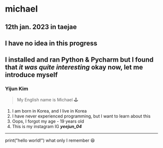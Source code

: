 # michael
12th jan. 2023 in taejae
---
## I have no idea in this progress
I installed and ran Python & Pycharm but I found that *it was quite interesting*
okay now, let me introduce myself
---
### Yijun Kim 
> My English name is Michael 🕹️
1. I am born in Korea, and I live in Korea
2. I have never experienced programming, but I want to learn about this
3. Oops, I forgot my age - 19 years old
4. This is my instagram IG ***yeejun_04***
---
print("hello world!")
what only I remember 😆
